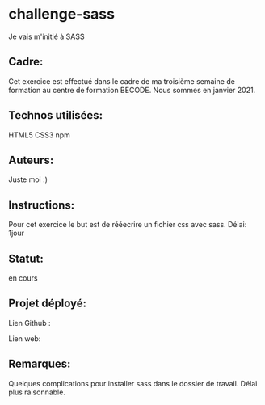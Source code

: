 # challenge-sass
Je vais m'initié à SASS

## Cadre:
Cet exercice est effectué dans le cadre de ma troisième semaine de formation au centre de formation BECODE. 
Nous sommes en janvier 2021.

## Technos utilisées:
HTML5
CSS3
npm

## Auteurs: 
Juste moi :)

## Instructions:
Pour cet exercice le but est de rééecrire un fichier css avec sass.
Délai: 1jour 

## Statut:
en cours

## Projet déployé: 
Lien Github : 

Lien web: 

## Remarques:
Quelques complications pour installer sass dans le dossier de travail. 
Délai plus raisonnable.

